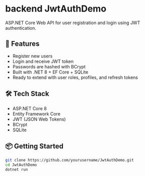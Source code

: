 # backend JwtAuthDemo

ASP.NET Core Web API for user registration and login using JWT authentication.

## 🚀 Features

- Register new users
- Login and receive JWT token
- Passwords are hashed with BCrypt
- Built with .NET 8 + EF Core + SQLite
- Ready to extend with user roles, profiles, and refresh tokens

## 🛠 Tech Stack

- ASP.NET Core 8
- Entity Framework Core
- JWT (JSON Web Tokens)
- BCrypt
- SQLite

## 📦 Getting Started

```bash
git clone https://github.com/yourusername/JwtAuthDemo.git
cd JwtAuthDemo
dotnet run
